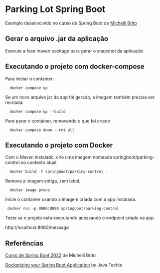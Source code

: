 # Parking Lot Spring Boot

Exemplo desenvolvido no curso de Spring Boot
de [Michelli Brito](https://www.youtube.com/watch?v=LXRU-Z36GEU&ab_channel=MichelliBrito)

## Gerar o arquivo .jar da aplicação

Execute a fase maven package para gerar o snapshot da aplicação

## Executando o projeto com docker-compose
Para iniciar o container:
```shell
  docker compose up 
```
Se um novo arquivo jar da app foi gerado, a imagem também precisa ser recriada:
```shell
  docker compose up --build 
```
Para parar o container, removendo o que foi criado

```shell
  docker compose down --rmi all 
```

## Executando o projeto com Docker

Com o Maven instalado, crie uma imagem nomeada springboot/parking-control no contexto atual.
```shell
  docker build -t springboot/parking-control . 
```

Remova a imagem antiga, sem label.
```shell
  docker image prune
```

Inicie o container usando a imagem criada com a app instalada.
 ```shell
  docker run -p 8080:8080 springboot/parking-control
```

Teste se o projeto está executando acessando o endpoint criado na app.

http://localhost:8080/message

## Referências
[Curso de Spring Boot 2022](https://www.youtube.com/watch?v=LXRU-Z36GEU&ab_channel=MichelliBrito) de Michelli Brito

[Dockerizing your Spring Boot Application](https://www.youtube.com/watch?v=e3YERpG2rMs&ab_channel=JavaTechie) by Java Techie
